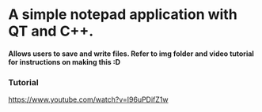 # A simple notepad application with QT and C++. 
#### Allows users to save and write files. Refer to img folder and video tutorial for instructions on making this :D


### Tutorial
https://www.youtube.com/watch?v=I96uPDifZ1w 



